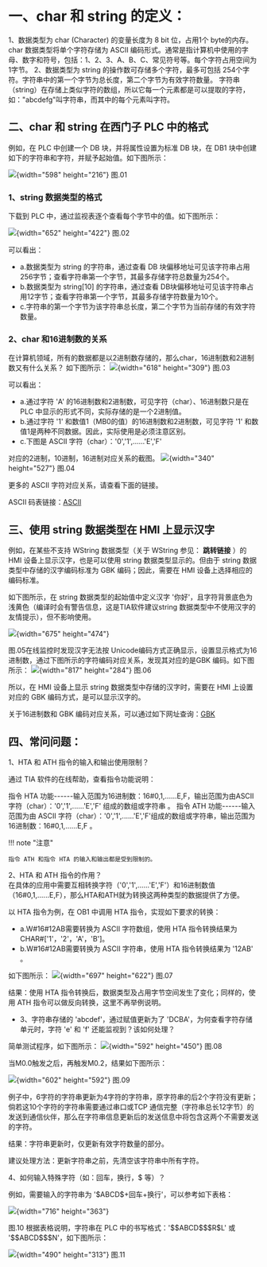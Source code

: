 # 一、char 和 string 的定义：

1、数据类型为 char (Character) 的变量长度为 8 bit 位，占用1个 byte的内存。char 数据类型将单个字符存储为 ASCII 编码形式。通常是指计算机中使用的字母、数字和符号，包括：1、2、3、A、B、C、常见符号等。每个字符占用空间为1字节。
2、数据类型为 string 的操作数可存储多个字符，最多可包括 254个字符。字符串中的第一个字节为总长度，第二个字节为有效字符数量。
字符串（string）在存储上类似字符的数组，所以它每一个元素都是可以提取的字符，如：\"abcdefg\"叫字符串，而其中的每个元素叫字符。

## 二、char 和 string 在西门子 PLC 中的格式

例如，在 PLC 中创建一个 DB 块，并将属性设置为标准 DB 块，在 DB1 块中创建如下的字符串和字符，并赋予起始值。如下图所示：

![](images/9-01.png){width="598" height="216"}
图.01

### 1、string 数据类型的格式

下载到 PLC 中，通过监视表逐个查看每个字节中的值。如下图所示：

![](images/9-02.png){width="652" height="422"}
图.02

可以看出：

- a.数据类型为 string 的字符串，通过查看 DB 块偏移地址可见该字符串占用256字节；查看字符串第一个字节，其最多存储字符总数量为254个。
- b.数据类型为 string\[10\] 的字符串，通过查看 DB块偏移地址可见该字符串占用12字节；查看字符串第一个字节，其最多存储字符数量为10个。
- c.字符串的第一个字节为该字符串总长度，第二个字节为当前存储的有效字符数量。

### 2、char 和16进制数的关系

在计算机领域，所有的数据都是以2进制数存储的，那么char，16进制数和2进制数又有什么关系？
如下图所示：
![](images/9-03.png){width="618" height="309"}
图.03

可以看出：
- a.通过字符 \'A\' 的16进制数和2进制数，可见字符（char）、16进制数只是在
PLC 中显示的形式不同，实际存储的是一个2进制值。
- b.通过字符 \'1\' 和数值1（MB0的值）的16进制数和2进制数，可见字符 \'1\'
和数值1是两种不同数据。因此，实际使用是必须注意区别。
- c.下图是 ASCII 字符（char）：\'0\',\'1\',......\'E\',\'F\'

对应的2进制，10进制，16进制对应关系的截图。
![](images/9-04.png){width="340" height="527"}
图.04

更多的 ASCII 字符对应关系，请查看下面的链接。

ASCII 码表链接：[ASCII](http://www.asciima.com/)

## 三、使用 string 数据类型在 HMI 上显示汉字

例如，在某些不支持 WString 数据类型（关于 WString 参见： **跳转链接** ）的 HMI 设备上显示汉字，也是可以使用 string 数据类型显示的。但由于 string 数据类型中存储的汉字编码标准为 GBK 编码；因此，需要在 HMI 设备上选择相应的编码标准。

如下图所示，在 string 数据类型的起始值中定义汉字 '你好'，且字符背景底色为浅黄色（编译时会有警告信息，这是TIA软件建议string 数据类型中不使用汉字的友情提示），但不影响使用。

![](images/9-05.png){width="675" height="474"}

图.05在线监控时发现汉字无法按 Unicode编码方式正确显示，设置显示格式为16进制数，通过下图所示的字符编码对应关系，发现其对应的是GBK 编码。如下图所示：
![](images/9-06.png){width="817" height="284"}
图.06

所以，在 HMI 设备上显示 string 数据类型中存储的汉字时，需要在 HMI 上设置对应的 GBK 编码方式，是可以显示汉字的。

关于16进制数和 GBK
编码对应关系，可以通过如下网址查询：[GBK](https://www.qqxiuzi.cn/bianma/zifuji.php)

## 四、常问问题：

1、HTA 和 ATH 指令的输入和输出使用限制？

通过 TIA 软件的在线帮助，查看指令功能说明：

指令 HTA 功能------输入范围为16进制数：16#0,1,......E,F，输出范围为由ASCII 字符（char）：\'0\',\'1\',......\'E\',\'F\' 组成的数组或字符串 。
指令 ATH 功能------输入范围为由 ASCII 字符（char）：\'0\',\'1\',......\'E\',\'F\'组成的数组或字符串，输出范围为16进制数：16#0,1,......E,F 。

!!! note "注意"

    指令 ATH 和指令 HTA 的输入和输出都是受到限制的。

2、HTA 和 ATH 指令的作用？\
在具体的应用中需要互相转换字符（\'0\',\'1\',......\'E\',\'F\'）和16进制数值（16#0,1,......E,F），那么HTA和ATH就为转换这两种类型的数据提供了方便。

以 HTA 指令为例，在 OB1 中调用 HTA 指令，实现如下要求的转换：

- a.W#16#12AB需要转换为 ASCII 字符数组，使用 HTA 指令转换结果为
CHAR#\[\'1\'，\'2\'，\'A\'，\'B\'\]。
- b.W#16#12AB需要转换为 ASCII 字符串，使用 HTA 指令转换结果为 \'12AB\' 。

如下图所示：
![](images/9-07.png){width="697" height="622"}
图.07

结果：使用 HTA
指令转换后，数据类型及占用字节空间发生了变化；同样的，使用 ATH
指令可以做反向转换，这里不再举例说明。

- 3、字符串存储的 \'abcdef\'，通过赋值更新为了 \'DCBA\'，为何查看字符存储单元时，字符 \'e\' 和 \'f\'
还能监视到？该如何处理？

简单测试程序，如下图所示：
![](images/9-08.png){width="592" height="450"}
图.08

当M0.0触发之后，再触发M0.2，结果如下图所示：

![](images/9-09.png){width="602" height="592"}
图.09

例子中，6字符的字符串更新为4字符的字符串，原字符串的后2个字符没有更新；倘若这10个字符的字符串需要通过串口或TCP 通信完整（字符串总长12字节）的发送到通信伙伴，那么在字符串信息更新后的发送信息中将包含这两个不需要发送的字符。

结果：字符串更新时，仅更新有效字符数量的部分。

建议处理方法：更新字符串之前，先清空该字符串中所有字符。

4、如何输入特殊字符（如：回车，换行，\$ 等）？

例如，需要输入的字符串为 \'\$ABCD\$+回车+换行\'，可以参考如下表格：

![](images/9-10.png){width="716" height="363"}

图.10 根据表格说明，字符串在 PLC 中的书写格式：\'\$\$ABCD\$\$\$R\$L\' 或 \'\$\$ABCD\$\$\$N\'，如下图所示：

![](images/9-11.png){width="490" height="313"}
图.11
